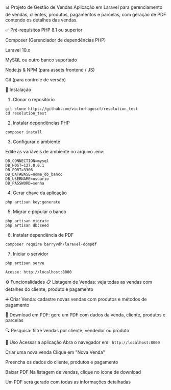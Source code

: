 📊 Projeto de Gestão de Vendas
Aplicação em Laravel para gerenciamento de vendas, clientes, produtos, pagamentos e parcelas, com geração de PDF contendo os detalhes das vendas.

✅ Pré-requisitos
PHP 8.1 ou superior

Composer (Gerenciador de dependências PHP)

Laravel 10.x

MySQL ou outro banco suportado

Node.js & NPM (para assets frontend / JS)

Git (para controle de versão)

🚀 Instalação
1. Clonar o repositório
 ``` 
git clone https://github.com/victorhugoscf/resolution_test
cd resolution_test
 ```

2. Instalar dependências PHP
 ``` 
composer install
  ```

3. Configurar o ambiente

Edite as variáveis de ambiente no arquivo .env:

 ``` 
DB_CONNECTION=mysql
DB_HOST=127.0.0.1
DB_PORT=3306
DB_DATABASE=nome_do_banco
DB_USERNAME=usuario
DB_PASSWORD=senha
  ```

4. Gerar chave da aplicação
 ```
php artisan key:generate
```

5. Migrar e popular o banco
 ```
php artisan migrate
php artisan db:seed
  ```

6. Instalar dependência de PDF
 ```
composer require barryvdh/laravel-dompdf
 ``` 

7. Iniciar o servidor
```
php artisan serve
```
```
Acesse: http://localhost:8000
```
⚙️ Funcionalidades
📋 Listagem de Vendas: veja todas as vendas com detalhes do cliente, produto e pagamento

➕ Criar Venda: cadastre novas vendas com produtos e métodos de pagamento

📄 Download em PDF: gere um PDF com dados da venda, cliente, produtos e parcelas

🔍 Pesquisa: filtre vendas por cliente, vendedor ou produto

🧪 Uso
Acessar a aplicação
Abra o navegador em:``` http://localhost:8000```

Criar uma nova venda
Clique em "Nova Venda"

Preencha os dados do cliente, produtos e pagamento

Baixar PDF
Na listagem de vendas, clique no ícone de download

Um PDF será gerado com todas as informações detalhadas

